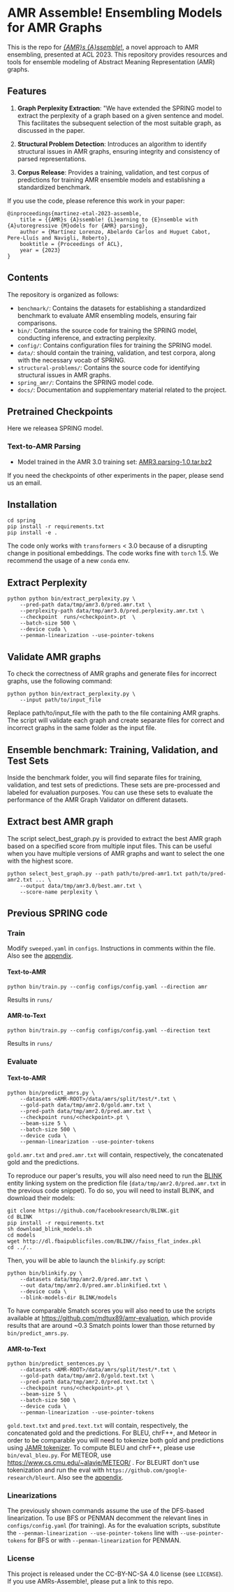 # AMR Assemble! Ensembling Models for AMR Graphs

This is the repo for [*{AMR}s {A}ssemble*!](https://arxiv.org/abs/2306.10786), a novel approach to AMR ensembling, presented at ACL 2023. This repository provides resources and tools for ensemble modeling of Abstract Meaning Representation (AMR) graphs. 

## Features


1. **Graph Perplexity Extraction**: "We have extended the SPRING model to extract the perplexity of a graph based on a given sentence and model. This facilitates the subsequent selection of the most suitable graph, as discussed in the paper.

2. **Structural Problem Detection**: Introduces an algorithm to identify structural issues in AMR graphs, ensuring integrity and consistency of parsed representations.

3. **Corpus Release**: Provides a training, validation, and test corpus of predictions for training AMR ensemble models and establishing a standardized benchmark.

If you use the code, please reference this work in your paper:

```
@inproceedings{martinez-etal-2023-assemble,
    title = {{AMR}s {A}ssemble! {L}earning to {E}nsemble with {A}utoregressive {M}odels for {AMR} parsing},
    author = {Martínez Lorenzo, Abelardo Carlos and Huguet Cabot, Pere-Lluís and Navigli, Roberto},
    booktitle = {Proceedings of ACL},
    year = {2023}
}
```


## Contents

The repository is organized as follows:

- `benchmark/`: Contains the datasets for establishing a standardized benchmark to evaluate AMR ensembling models, ensuring fair comparisons.
- `bin/`: Contains the source code for training  the SPRING model, conducting inference, and extracting perplexity.
- `config/`: Contains configuration files for training the SPRING model.
- `data/`: should contain the training, validation, and test corpora, along with the necessary vocab of SPRING.
- `structural-problems/`: Contains the source code for identifying structural issues in AMR graphs.
- `spring_amr/`: Contains the SPRING model code.
- `docs/`: Documentation and supplementary material related to the project.

## Pretrained Checkpoints

Here we releasea SPRING model.

### Text-to-AMR Parsing
- Model trained in the AMR 3.0 training set: [AMR3.parsing-1.0.tar.bz2](http://nlp.uniroma1.it/AMR/AMR3.parsing-1.0.tar.bz2)

If you need the checkpoints of other experiments in the paper, please send us an email.

## Installation
```shell script
cd spring
pip install -r requirements.txt
pip install -e .
```

The code only works with `transformers` < 3.0 because of a disrupting change in positional embeddings.
The code works fine with `torch` 1.5. We recommend the usage of a new `conda` env.


## Extract Perplexity

```shell script
python python bin/extract_perplexity.py \
    --pred-path data/tmp/amr3.0/pred.amr.txt \
    --perplexity-path data/tmp/amr3.0/pred.perplexity.amr.txt \ 
    --checkpoint  runs/<checkpoint>.pt  \
    --batch-size 500 \
    --device cuda \
    --penman-linearization --use-pointer-tokens
```

## Validate AMR graphs

To check the correctness of AMR graphs and generate files for incorrect graphs, use the following command:

```shell script
python python bin/extract_perplexity.py \
    --input path/to/input_file
```

Replace path/to/input_file with the path to the file containing AMR graphs. The script will validate each graph and create separate files for correct and incorrect graphs in the same folder as the input file.

## Ensemble benchmark: Training, Validation, and Test Sets

Inside the benchmark folder, you will find separate files for training, validation, and test sets of predictions. These sets are pre-processed and labeled for evaluation purposes. You can use these sets to evaluate the performance of the AMR Graph Validator on different datasets.


## Extract best AMR graph  

The script select_best_graph.py is provided to extract the best AMR graph based on a specified score from multiple input files. This can be useful when you have multiple versions of AMR graphs and want to select the one with the highest score.

```shell script
python select_best_graph.py --path path/to/pred-amr1.txt path/to/pred-amr2.txt ... \
    --output data/tmp/amr3.0/best.amr.txt \ 
    --score-name perplexity \ 
```

## Previous SPRING code

### Train
Modify `sweeped.yaml` in `configs`. Instructions in comments within the file. Also see the [appendix](docs/appendix.pdf).

#### Text-to-AMR
```shell script
python bin/train.py --config configs/config.yaml --direction amr
```
Results in `runs/`

#### AMR-to-Text
```shell script
python bin/train.py --config configs/config.yaml --direction text
```
Results in `runs/`

### Evaluate
#### Text-to-AMR
```shell script
python bin/predict_amrs.py \
    --datasets <AMR-ROOT>/data/amrs/split/test/*.txt \
    --gold-path data/tmp/amr2.0/gold.amr.txt \
    --pred-path data/tmp/amr2.0/pred.amr.txt \
    --checkpoint runs/<checkpoint>.pt \
    --beam-size 5 \
    --batch-size 500 \
    --device cuda \
    --penman-linearization --use-pointer-tokens
```
`gold.amr.txt` and `pred.amr.txt` will contain, respectively, the concatenated gold and the predictions.

To reproduce our paper's results, you will also need need to run the [BLINK](https://github.com/facebookresearch/BLINK) 
entity linking system on the prediction file (`data/tmp/amr2.0/pred.amr.txt` in the previous code snippet). 
To do so, you will need to install BLINK, and download their models:
```shell script
git clone https://github.com/facebookresearch/BLINK.git
cd BLINK
pip install -r requirements.txt
sh download_blink_models.sh
cd models
wget http://dl.fbaipublicfiles.com/BLINK//faiss_flat_index.pkl
cd ../..
```
Then, you will be able to launch the `blinkify.py` script:
```shell
python bin/blinkify.py \
    --datasets data/tmp/amr2.0/pred.amr.txt \
    --out data/tmp/amr2.0/pred.amr.blinkified.txt \
    --device cuda \
    --blink-models-dir BLINK/models
```
To have comparable Smatch scores you will also need to use the scripts available at https://github.com/mdtux89/amr-evaluation, which provide
results that are around ~0.3 Smatch points lower than those returned by `bin/predict_amrs.py`.

#### AMR-to-Text
```shell script
python bin/predict_sentences.py \
    --datasets <AMR-ROOT>/data/amrs/split/test/*.txt \
    --gold-path data/tmp/amr2.0/gold.text.txt \
    --pred-path data/tmp/amr2.0/pred.text.txt \
    --checkpoint runs/<checkpoint>.pt \
    --beam-size 5 \
    --batch-size 500 \
    --device cuda \
    --penman-linearization --use-pointer-tokens
```
`gold.text.txt` and `pred.text.txt` will contain, respectively, the concatenated gold and the predictions.
For BLEU, chrF++, and Meteor in order to be comparable you will need to tokenize both gold and predictions using [JAMR tokenizer](https://github.com/redpony/cdec/blob/master/corpus/tokenize-anything.sh).
To compute BLEU and chrF++, please use `bin/eval_bleu.py`. For METEOR, use https://www.cs.cmu.edu/~alavie/METEOR/ .
For BLEURT don't use tokenization and run the eval with `https://github.com/google-research/bleurt`. Also see the [appendix](docs/appendix.pdf).

### Linearizations
The previously shown commands assume the use of the DFS-based linearization. To use BFS or PENMAN decomment the relevant lines in `configs/config.yaml` (for training). As for the evaluation scripts, substitute the `--penman-linearization --use-pointer-tokens` line with `--use-pointer-tokens` for BFS or with `--penman-linearization` for PENMAN.

### License
This project is released under the CC-BY-NC-SA 4.0 license (see `LICENSE`). If you use AMRs-Assemble!, please put a link to this repo.

